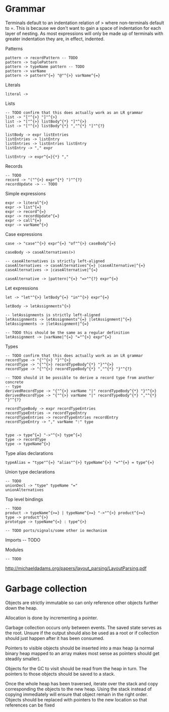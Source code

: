 


Grammar
=======

Terminals default to an indentation relation of $>$ where non-terminals default to $=$.
This is because we don't want to gain a space of indentation for each layer of nesting.
As most expressions will only be made up of terminals with greater indentation they are, in effect, indented.


Patterns

    pattern -> recordPattern -- TODO
    pattern -> tuplePattern
    pattern -> typeName pattern -- TODO
    pattern -> varName
    pattern -> pattern^{=} "@"^{>} varName^{=}


Literals

    literal ->

Lists

    -- TODO confirm that this does actually work as an LR grammar
    list -> "["^{>} "]"^{>}
    list -> "["^{>} listBody^{*} "]"^{>}
    list -> "["^{>} listBody^{*} ","^{*} "]"^{?}

    listBody -> expr listEntries
    listEntries -> listEntry
    listEntries -> listEntries listEntry
    listEntry -> "," expr

    listEntry -> expr^{=}{*} ","

Records

    -- TODO
    record -> "("^{>} expr^{*} ")"^{?}
    recordUpdate -> -- TODO

Simple expressions

    expr -> literal^{>}
    expr -> list^{=}
    expr -> record^{=}
    expr -> recordUpdate^{=}
    expr -> call^{=}
    expr -> varName^{>}

Case expressions

    case -> "case"^{>} expr^{=} "of"^{>} caseBody^{=}

    caseBody -> caseAlternatives(>)

    -- caseAlternatives is strictly left-aligned
    caseAlternatives -> caseAlternatives^{=} |caseAlternative|^{=}
    caseAlternatives -> |caseAlternative|^{=}

    caseAlternative -> |pattern|^{=} "=>"^{?} expr^{=}


Let expressions

    let -> "let"^{>} letBody^{=} "in"^{>} expr^{=}

    letBody -> letAssignments^{>}

    -- letAssignments is strictly left-aligned
    letAssignments -> letAssignments^{=} |letAssignment|^{=}
    letAssignments -> |letAssignment|^{=}

    -- TODO this should be the same as a regular definition
    letAssignment -> |varName|^{=} "="^{>} expr^{=}


Types

    -- TODO confirm that this does actually work as an LR grammar
    recordType -> "{"^{>} "}"^{>}
    recordType -> "{"^{>} recordTypeBody^{*} "}"^{>}
    recordType -> "{"^{>} recordTypeBody^{*} ","^{*} "}"^{?}

    -- TODO should it be possible to derive a record type from another concrete
    -- type
    derivedRecordType -> "{"^{>} varName "|" recordTypeBody^{*} "}"^{>}
    derivedRecordType -> "{"^{>} varName "|" recordTypeBody^{*} ","^{*} "}"^{?}

    recordTypeBody -> expr recordTypeEntries
    recordTypeEntries -> recordTypeEntry
    recordTypeEntries -> recordTypeEntries recordEntry
    recordTypeEntry -> "," varName ":" type


    type -> type^{=} "->"^{>} type^{=}
    type -> recordType
    type -> typeName^{>}


Type alias declarations

    typeAlias = "type"^{=} "alias"^{>} typeName^{>} "="^{=} = type^{=}


Union type declarations


    -- TODO
    unionDecl -> "type" typeName "="
    unionAlternatives


Top level bindings

    -- TODO
    product -> typeName^{>=} | typeName^{>=} "->"^{>} product^{>=}
    type -> product^{>}
    prototype -> typeName^{=} : type^{>}

    -- TODO ports/signals/some other io mechanism

Imports
  -- TODO


Modules

    -- TODO

http://michaeldadams.org/papers/layout_parsing/LayoutParsing.pdf




Garbage collection
==================

Objects are strictly immutable so can only reference other objects further down the heap.

Allocation is done by incrementing a pointer.

Garbage collection occurs only between events.
The saved state serves as the root.
Unsure if the output should also be used as a root or if collection should just happen after it has been consumed.

Pointers to visible objects should be inserted into a max heap (a normal binary heap mapped to an array makes most sense as pointers should get steadily smaller).

Objects for the GC to visit should be read from the heap in turn.  The pointers to those objects should be saved to a stack.

Once the whole heap has been traversed, iterate over the stack and copy corresponding the objects to the new heap.
Using the stack instead of copying immediately will ensure that object remain in the right order.
Objects should be replaced with pointers to the new location so that references can be fixed
